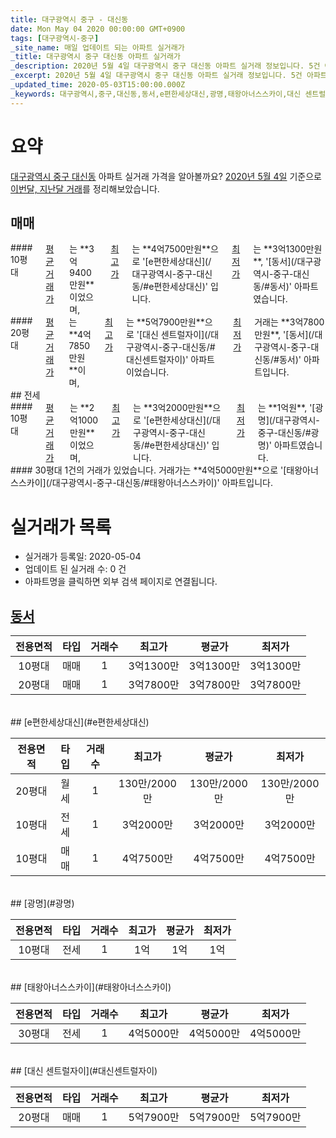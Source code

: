 ```yaml
---
title: 대구광역시 중구 - 대신동
date: Mon May 04 2020 00:00:00 GMT+0900
tags: [대구광역시-중구]
_site_name: 매일 업데이트 되는 아파트 실거래가
_title: 대구광역시 중구 대신동 아파트 실거래가
_description: 2020년 5월 4일 대구광역시 중구 대신동 아파트 실거래 정보입니다. 5건 아파트 정보가 있습니다.
_excerpt: 2020년 5월 4일 대구광역시 중구 대신동 아파트 실거래 정보입니다. 5건 아파트 정보가 있습니다.
_updated_time: 2020-05-03T15:00:00.000Z
_keywords: 대구광역시,중구,대신동,동서,e편한세상대신,광명,태왕아너스스카이,대신 센트럴자이
---
```





# 요약
<ins>대구광역시 중구 대신동</ins> 아파트 실거래 가격을 알아볼까요? <ins>2020년 5월 4일</ins> 기준으로 <ins>이번달, 지난달 거래</ins>를 정리해보았습니다.

## 매매
<div class="container">
<div class="six columns" markdown="1">
#### 10평대
<ins>평균 거래가</ins>는 **3억9400만원**이었으며, <ins>최고가</ins>는 **4억7500만원**으로 '[e편한세상대신](/대구광역시-중구-대신동/#e편한세상대신)' 입니다. <ins>최저가</ins>는 **3억1300만원**, '[동서](/대구광역시-중구-대신동/#동서)' 아파트였습니다.
</div>
<div class="six columns" markdown="1">
#### 20평대
<ins>평균 거래가</ins>는 **4억7850만원**이며, <ins>최고가</ins>는 **5억7900만원**으로 '[대신 센트럴자이](/대구광역시-중구-대신동/#대신센트럴자이)' 아파트이었습니다. <ins>최저가</ins> 거래는 **3억7800만원**, '[동서](/대구광역시-중구-대신동/#동서)' 아파트입니다.
</div>
</div>
## 전세
<div class="container">
<div class="six columns" markdown="1">
#### 10평대
<ins>평균 거래가</ins>는 **2억1000만원**이었으며, <ins>최고가</ins>는 **3억2000만원**으로 '[e편한세상대신](/대구광역시-중구-대신동/#e편한세상대신)' 입니다. <ins>최저가</ins>는 **1억원**, '[광명](/대구광역시-중구-대신동/#광명)' 아파트였습니다.
</div>
<div class="six columns" markdown="1">
#### 30평대
1건의 거래가 있었습니다. 거래가는 **4억5000만원**으로 '[태왕아너스스카이](/대구광역시-중구-대신동/#태왕아너스스카이)' 아파트입니다.
</div>
</div>



# 실거래가 목록
- 실거래가 등록일: 2020-05-04
- 업데이트 된 실거래 수: 0 건
- 아파트명을 클릭하면 외부 검색 페이지로 연결됩니다.

## [동서](#동서)

|전용면적|타입|거래수|최고가|평균가|최저가|
|:---:|:---:|:---:|:---:|:---:|:---:|
|10평대|<span class="deal-type-1">매매</span>|1|3억1300만|3억1300만|3억1300만|
|20평대|<span class="deal-type-1">매매</span>|1|3억7800만|3억7800만|3억7800만|

<br/>
## [e편한세상대신](#e편한세상대신)

|전용면적|타입|거래수|최고가|평균가|최저가|
|:---:|:---:|:---:|:---:|:---:|:---:|
|20평대|<span class="deal-type-3">월세</span>|1|130만/2000만|130만/2000만|130만/2000만|
|10평대|<span class="deal-type-2">전세</span>|1|3억2000만|3억2000만|3억2000만|
|10평대|<span class="deal-type-1">매매</span>|1|4억7500만|4억7500만|4억7500만|

<br/>
## [광명](#광명)

|전용면적|타입|거래수|최고가|평균가|최저가|
|:---:|:---:|:---:|:---:|:---:|:---:|
|10평대|<span class="deal-type-2">전세</span>|1|1억|1억|1억|

<br/>
## [태왕아너스스카이](#태왕아너스스카이)

|전용면적|타입|거래수|최고가|평균가|최저가|
|:---:|:---:|:---:|:---:|:---:|:---:|
|30평대|<span class="deal-type-2">전세</span>|1|4억5000만|4억5000만|4억5000만|

<br/>
## [대신 센트럴자이](#대신센트럴자이)

|전용면적|타입|거래수|최고가|평균가|최저가|
|:---:|:---:|:---:|:---:|:---:|:---:|
|20평대|<span class="deal-type-1">매매</span>|1|5억7900만|5억7900만|5억7900만|

<br/>




